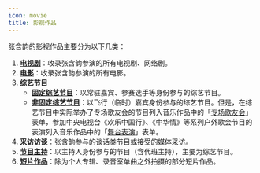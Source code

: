 ```yaml
---
icon: movie
title: 影视作品
---
```


张含韵的影视作品主要分为以下几类：

1. **[电视剧](drama/)**：收录张含韵参演的所有电视剧、网络剧。
1. **[电影](movie/)**：收录张含韵参演的所有电影。
1. **综艺节目**
    - **[固定综艺节目](variety/fixed/)**：以常驻嘉宾、参赛选手等身份参与的综艺节目。
    - **[非固定综艺节目](variety/nonfixed/)**：以飞行（临时）嘉宾身份参与的综艺节目。但是，在综艺节目中实际举办了专场歌友会的节目列入音乐作品中的「[专场歌友会](/works/music/concert/)」表单，参加中央电视台《欢乐中国行》、《中华情》等系列户外歌会节目的表演列入音乐作品中的「[舞台表演](/works/music/stage/cctv/)」表单。
1. **[采访访谈](interview/)**：张含韵参与的谈话类节目或接受的媒体采访。
1. **[节目主持](host/)**：以主持人身份参与的节目（含代班主持），主要为综艺节目。
1. **[短片作品](short/)**：除为个人专辑、录音室单曲之外拍摄的部分短片作品。